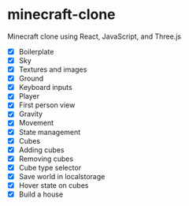 # minecraft-clone

Minecraft clone using React, JavaScript, and Three.js

- [x] Boilerplate
- [x] Sky
- [x] Textures and images
- [x] Ground
- [x] Keyboard inputs
- [x] Player
- [x] First person view
- [x] Gravity
- [x] Movement
- [x] State management
- [x] Cubes
- [x] Adding cubes
- [x] Removing cubes
- [x] Cube type selector
- [x] Save world in localstorage
- [x] Hover state on cubes
- [x] Build a house

